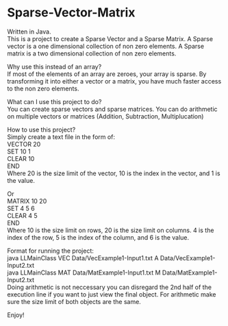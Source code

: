 # Sparse-Vector-Matrix
Written in Java.<br />
This is a project to create a Sparse Vector and a Sparse Matrix. 
A Sparse vector is a one dimensional collection of non zero elements. 
A Sparse matrix is a two dimensional collection of non zero elements.

Why use this instead of an array?<br />
If most of the elements of an array are zeroes, your array is sparse. By transforming it into either a vector or a matrix, you have much faster access to the non zero elements.

What can I use this project to do?<br />
You can create sparse vectors and sparse matrices. You can do arithmetic on multiple vectors or matrices (Addition, Subtraction, Multiplucation) 


How to use this project?<br />
Simply create a text file in the form of:<br />
VECTOR 20<br />
SET 10 1<br />
CLEAR 10<br />
END<br />
Where 20 is the size limit of the vector, 10 is the index in the vector, and 1 is the value. 

Or<br />
MATRIX 10 20<br />
SET 4 5 6<br />
CLEAR 4 5<br />
END<br />
Where 10 is the size limit on rows, 20 is the size limit on columns. 4 is the index of the row, 5 is the index of the column, and 6 is the value.<br />

Format for running the project:<br />
java LLMainClass VEC Data/VecExample1-Input1.txt A Data/VecExample1-Input2.txt<br />
java LLMainClass MAT Data/MatExample1-Input1.txt M Data/MatExample1-Input2.txt<br />
Doing arithmetic is not neccessary you can disregard the 2nd half of the execution line if you want to just view the final object. 
For arithmetic make sure the size limit of both objects are the same. 

Enjoy!
